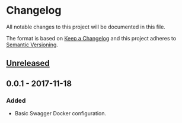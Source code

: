 # Changelog
All notable changes to this project will be documented in this file.

The format is based on [Keep a Changelog](http://keepachangelog.com/en/1.0.0/)
and this project adheres to [Semantic Versioning](http://semver.org/spec/v2.0.0.html).

## [Unreleased]

## 0.0.1 - 2017-11-18
### Added
- Basic Swagger Docker configuration.

[Unreleased]: https://github.com/bchrobot/metagenscope-swagger/compare/v0.0.1...HEAD
